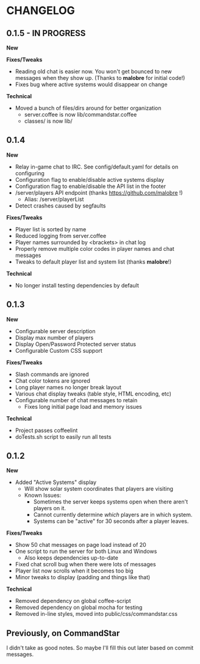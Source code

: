 CHANGELOG
=========

0.1.5 - IN PROGRESS
-----

**New**

**Fixes/Tweaks**

* Reading old chat is easier now.  You won't get bounced to new messages when
  they show up. (Thanks to **malobre** for initial code!)
* Fixes bug where active systems would disappear on change

**Technical**

* Moved a bunch of files/dirs around for better organization
    * server.coffee is now lib/commandstar.coffee
    * classes/ is now lib/

0.1.4
-----

**New**

* Relay in-game chat to IRC. See config/default.yaml for details on configuring
* Configuration flag to enable/disable active systems display
* Configuration flag to enable/disable the API list in the footer
* /server/players API endpoint (thanks https://github.com/malobre !)
    * Alias: /server/playerList
* Detect crashes caused by segfaults

**Fixes/Tweaks**

* Player list is sorted by name
* Reduced logging from server.coffee
* Player names surrounded by &lt;brackets&gt; in chat log
* Properly remove multiple color codes in player names and chat messages
* Tweaks to default player list and system list (thanks **malobre**!)

**Technical**

* No longer install testing dependencies by default


0.1.3
-----

**New**

* Configurable server description
* Display max number of players
* Display Open/Password Protected server status
* Configurable Custom CSS support

**Fixes/Tweaks**

* Slash commands are ignored
* Chat color tokens are ignored
* Long player names no longer break layout
* Various chat display tweaks (table style, HTML encoding, etc)
* Configurable number of chat messages to retain
  * Fixes long initial page load and memory issues

**Technical**

* Project passes coffeelint
* doTests.sh script to easily run all tests

0.1.2
-----

**New**

* Added "Active Systems" display
    * Will show solar system coordinates that players are visiting
    * Known Issues:
        * Sometimes the server keeps systems open when there aren't players
          on it.
        * Cannot currently determine *which* players are in which system.
        * Systems can be "active" for 30 seconds after a player leaves.

**Fixes/Tweaks**

* Show 50 chat messages on page load instead of 20
* One script to run the server for both Linux and Windows
    * Also keeps dependencies up-to-date
* Fixed chat scroll bug when there were lots of messages
* Player list now scrolls when it becomes too big
* Minor tweaks to display (padding and things like that)

**Technical**

* Removed dependency on global coffee-script
* Removed dependency on global mocha for testing
* Removed in-line styles, moved into public/css/commandstar.css

Previously, on CommandStar
--------------------------

I didn't take as good notes.  So maybe I'll fill this out later based on commit
messages.


